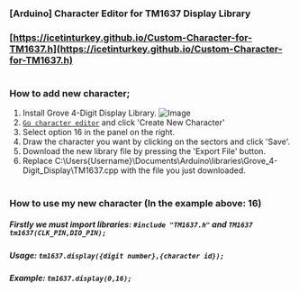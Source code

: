 ### [Arduino] Character Editor for TM1637 Display Library
### [https://icetinturkey.github.io/Custom-Character-for-TM1637.h](https://icetinturkey.github.io/Custom-Character-for-TM1637.h)
#
### How to add new character;
1) Install Grove 4-Digit Display Library.
![Image](https://lh3.googleusercontent.com/drive-viewer/AFDK6gNLk00Faluyg2zrX2H5Q5nZhB10nfOB0sDBJbJTYz6538h8ZYRYlxghFGDIA5NLPBWu0QDardU6KT9wnH7ZEb1Gwhbc=w1504-h607)
2) [`Go character editor`](https://icetinturkey.github.io/Custom-Character-for-TM1637.h) and click 'Create New Character'
3) Select option 16 in the panel on the right.
4) Draw the character you want by clicking on the sectors and click 'Save'.
5) Download the new library file by pressing the 'Export File' button.
6) Replace C:\Users\{Username}\Documents\Arduino\libraries\Grove_4-Digit_Display\TM1637.cpp with the file you just downloaded.
#
### How to use my new character (In the example above: 16)
##### Firstly we must import libraries: `#include "TM1637.h"` and `TM1637 tm1637(CLK_PIN,DIO_PIN);`
##### Usage: `tm1637.display({digit number},{character id});`
##### Example: `tm1637.display(0,16);`
